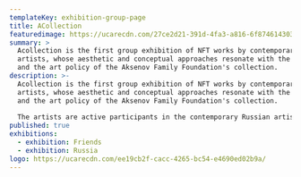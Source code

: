 ```yaml
---
templateKey: exhibition-group-page
title: ACollection
featuredimage: https://ucarecdn.com/27ce2d21-391d-4fa3-a816-6f8746143037/
summary: >
  Acollection is the first group exhibition of NFT works by contemporary Russian
  artists, whose aesthetic and conceptual approaches resonate with the strategy
  and the art policy of the Aksenov Family Foundation's collection.
description: >-
  Acollection is the first group exhibition of NFT works by contemporary Russian
  artists, whose aesthetic and conceptual approaches resonate with the strategy
  and the art policy of the Aksenov Family Foundation's collection.
   
  The artists are active participants in the contemporary Russian artistic process, and NFT works of many of them are created especially for the exhibition. Ecology, rethinking of the new digital world, social agenda, ironic but at the same time critical attitude to reality, and the motives of folk folklore are the key themes the artists work with. Their work becomes a complex and multifaceted commentary on the variety of images that form our understanding of the modern world. 
published: true
exhibitions:
  - exhibition: Friends
  - exhibition: Russia
logo: https://ucarecdn.com/ee19cb2f-cacc-4265-bc54-e4690ed02b9a/
---
```

